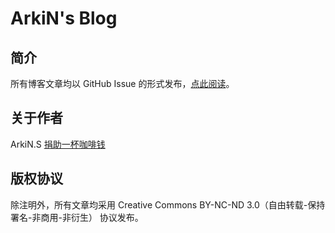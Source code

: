 # ArkiN's Blog
## 简介
所有博客文章均以 GitHub Issue 的形式发布，[点此阅读](https://github.com/arkins/blog/issues)。

## 关于作者
ArkiN.S
[捐助一杯咖啡钱](https://github.com/arkins/blog/issues/4)

## 版权协议
除注明外，所有文章均采用 Creative Commons BY-NC-ND 3.0（自由转载-保持署名-非商用-非衍生） 协议发布。
